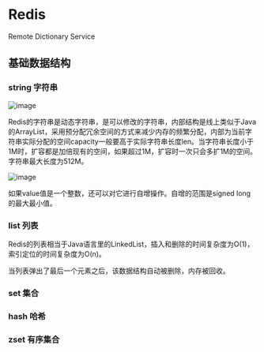 # Redis
  
Remote Dictionary Service
  
## 基础数据结构

### string 字符串
  
![image](https://github.com/user-attachments/assets/642390a3-6409-4147-b594-0e1b03b66e7f)
  
Redis的字符串是动态字符串，是可以修改的字符串，内部结构是线上类似于Java的ArrayList，采用预分配冗余空间的方式来减少内存的频繁分配，内部为当前字符串实际分配的空间capacity一般要高于实际字符串长度len。当字符串长度小于1M时，扩容都是加倍现有的空间，如果超过1M，扩容时一次只会多扩1M的空间。字符串最大长度为512M。
  
![image](https://github.com/user-attachments/assets/4743870e-5c81-4279-b4e9-3e4bb3500f09)

如果value值是一个整数，还可以对它进行自增操作。自增的范围是signed long的最大最小值。

### list 列表

Redis的列表相当于Java语言里的LinkedList，插入和删除的时间复杂度为O(1)，索引定位的时间复杂度为O(n)。

当列表弹出了最后一个元素之后，该数据结构自动被删除，内存被回收。


### set 集合
### hash 哈希
### zset 有序集合

